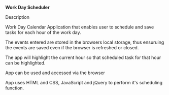<b>Work Day Scheduler</b>




Description


  Work Day Calendar Application that enables user to schedule and save tasks for each hour of the work day. 

  The events entered are stored in the browsers local storage, thus ensuruing the events are saved even if the browser is refreshed or closed.

  The app will highlight the current hour so that scheduled task for that hour can be highlighted.

  App can be used and accessed via the browser 

  App uses HTML and CSS, JavaScript and jQuery to perform it's scheduling function.

